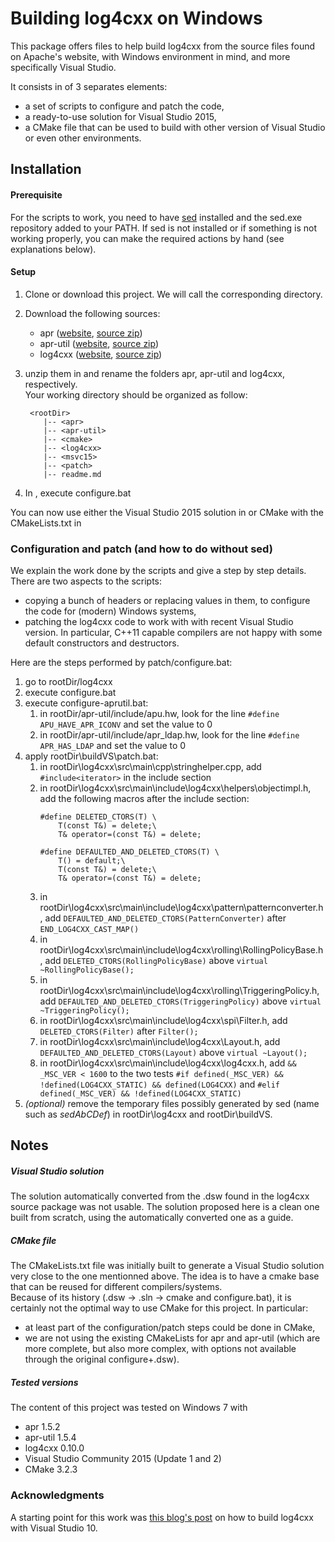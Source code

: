 # Building log4cxx on Windows

This package offers files to help build log4cxx from the source files found on Apache's website, with Windows environment in mind, and more specifically Visual Studio.

It consists in of 3 separates elements:
 * a set of scripts to configure and patch the code,
 * a ready-to-use solution for Visual Studio 2015,
 * a CMake file that can be used to build with other version of Visual Studio or even other environments.

## Installation
#### Prerequisite
For the scripts to work, you need to have [sed](http://gnuwin32.sourceforge.net/packages/sed.htm) installed and the sed.exe repository added to your PATH. If sed is not installed or if something is not working properly, you can make the required actions by hand (see explanations below).

#### Setup
1. Clone or download this project. We will call <rootDir> the corresponding directory.
2. Download the following sources:
   *  apr ([website](http://apr.apache.org/), [source zip](http://ftp.meisei-u.ac.jp/mirror/apache/dist//apr/apr-1.5.2-win32-src.zip))
   * apr-util ([website](http://apr.apache.org/), [source zip](http://ftp.meisei-u.ac.jp/mirror/apache/dist//apr/apr-util-1.5.4-win32-src.zip))
   * log4cxx ([website](https://logging.apache.org/log4cxx/), [source zip](http://www.apache.org/dyn/closer.cgi/logging/log4cxx/0.10.0/apache-log4cxx-0.10.0.zip))
   
3. unzip them in <rootDir> and rename the folders apr, apr-util and log4cxx, respectively.  
    Your working directory should be organized as follow:  
   ```
    <rootDir>
       |-- <apr>
       |-- <apr-util>
       |-- <cmake>
       |-- <log4cxx>
       |-- <msvc15>
       |-- <patch>
       |-- readme.md
   ``` 
4. In <patch>, execute configure.bat

You can now use either the Visual Studio 2015 solution in <msvc15> or CMake with the CMakeLists.txt in <cmake>

### Configuration and patch (and how to do without sed)
We explain the work done by the scripts and give a step by step details.  
There are two aspects to the scripts:
* copying a bunch of headers or replacing values in them, to configure the code for (modern) Windows systems,
* patching the log4cxx code to work with with recent Visual Studio version. In particular, C++11 capable compilers are not happy with some default constructors and destructors.

Here are the steps performed by patch/configure.bat:
1. go to rootDir/log4cxx
2. execute configure.bat
3. execute configure-aprutil.bat:
    1. in rootDir/apr-util/include/apu.hw, look for the line `#define APU_HAVE_APR_ICONV` and set the value to 0
    2. in rootDir/apr-util/include/apr_ldap.hw, look for the line `#define APR_HAS_LDAP` and set the value to 0
4. apply rootDir\buildVS\patch.bat:
    1. in rootDir\log4cxx\src\main\cpp\stringhelper.cpp, add `#include<iterator>` in the include section
    2. in rootDir\log4cxx\src\main\include\log4cxx\helpers\objectimpl.h, add the following macros after the include section:
       ```
       #define DELETED_CTORS(T) \
           T(const T&) = delete;\
           T& operator=(const T&) = delete;
       ```
       ```
       #define DEFAULTED_AND_DELETED_CTORS(T) \
           T() = default;\
           T(const T&) = delete;\
           T& operator=(const T&) = delete;
       ```
    3. in rootDir\log4cxx\src\main\include\log4cxx\pattern\patternconverter.h, add `DEFAULTED_AND_DELETED_CTORS(PatternConverter)` after `END_LOG4CXX_CAST_MAP()`
	4. in rootDir\log4cxx\src\main\include\log4cxx\rolling\RollingPolicyBase.h, add `DELETED_CTORS(RollingPolicyBase)` above `virtual ~RollingPolicyBase();`
	5. in rootDir\log4cxx\src\main\include\log4cxx\rolling\TriggeringPolicy.h, add `DEFAULTED_AND_DELETED_CTORS(TriggeringPolicy)` above `virtual ~TriggeringPolicy();`
	6. in rootDir\log4cxx\src\main\include\log4cxx\spi\Filter.h, add `DELETED_CTORS(Filter)` after `Filter();`
	7. in rootDir\log4cxx\src\main\include\log4cxx\Layout.h, add `DEFAULTED_AND_DELETED_CTORS(Layout)` above `virtual ~Layout();`
	8. in rootDir\log4cxx\src\main\include\log4cxx\log4cxx.h, add `&& _MSC_VER < 1600` to the two tests
	 `#if defined(_MSC_VER) && !defined(LOG4CXX_STATIC) && defined(LOG4CXX)` and `#elif defined(_MSC_VER) && !defined(LOG4CXX_STATIC)`
5. *(optional)* remove the temporary files possibly generated by sed (name such as *sedAbCDef*) in rootDir\log4cxx and rootDir\buildVS.

## Notes
##### Visual Studio solution
The solution automatically converted from the .dsw found in the log4cxx source package was not usable. The solution proposed here is a clean one built from scratch, using the automatically converted one as a guide.

##### CMake file
The CMakeLists.txt file was initially built to generate a Visual Studio solution very close to the one mentionned above. The idea is to have a cmake base that can be reused for different compilers/systems.  
Because of its history (.dsw -> .sln -> cmake and configure.bat), it is certainly not the optimal way to use CMake for this project. In particular: 
* at least part of the configuration/patch steps could be done in CMake,
* we are not using the existing CMakeLists for apr and apr-util (which are more complete, but also more complex, with options not available through the original configure+.dsw).

##### Tested versions
The content of this project was tested on Windows 7 with
* apr 1.5.2
* apr-util 1.5.4
* log4cxx 0.10.0
* Visual Studio Community 2015 (Update 1 and 2)
* CMake 3.2.3

### Acknowledgments
A starting point for this work was [this blog's post](https://blog.lextudio.com/2010/09/how-to-build-log4cxx-in-visual-studio-2010/) on how to build log4cxx with Visual Studio 10.
